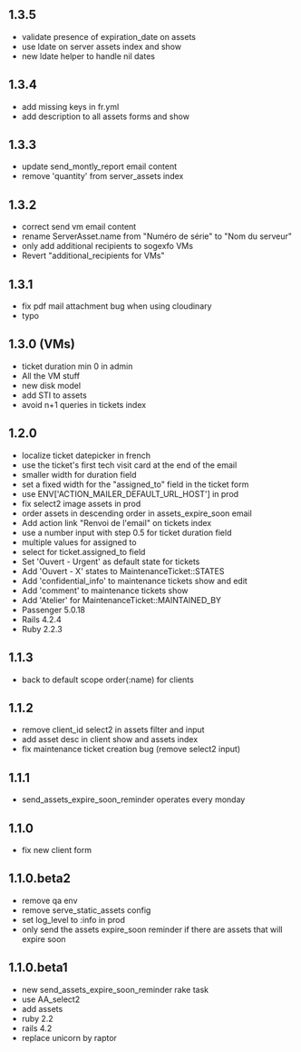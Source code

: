1.3.5
-----

- validate presence of expiration_date on assets
- use ldate on server assets index and show
- new ldate helper to handle nil dates

1.3.4
-----

- add missing keys in fr.yml
- add description to all assets forms and show

1.3.3
-----

- update send_montly_report email content
- remove 'quantity' from server_assets index

1.3.2
-----

- correct send vm email content
- rename ServerAsset.name from "Numéro de série" to "Nom du serveur"
- only add additional recipients to sogexfo VMs
- Revert "additional_recipients for VMs"

1.3.1
-----

- fix pdf mail attachment bug when using cloudinary
- typo

1.3.0 (VMs)
-----------

- ticket duration min 0 in admin
- All the VM stuff
- new disk model
- add STI to assets
- avoid n+1 queries in tickets index

1.2.0
-----

- localize ticket datepicker in french
- use the ticket's first tech visit card at the end of the email
- smaller width for duration field
- set a fixed width for the "assigned_to" field in the ticket form
- use ENV['ACTION_MAILER_DEFAULT_URL_HOST'] in prod
- fix select2 image assets in prod
- order assets in descending order in assets_expire_soon email
- Add action link "Renvoi de l'email" on tickets index
- use a number input with step 0.5 for ticket duration field
- multiple values for assigned to
- select for ticket.assigned_to field
- Set 'Ouvert - Urgent' as default state for tickets
- Add 'Ouvert - X' states to MaintenanceTicket::STATES
- Add 'confidential_info' to maintenance tickets show and edit
- Add 'comment' to maintenance tickets show
- Add 'Atelier' for MaintenanceTicket::MAINTAINED_BY
- Passenger 5.0.18
- Rails 4.2.4
- Ruby 2.2.3

1.1.3
-----

- back to default scope order(:name) for clients

1.1.2
-----

- remove client_id select2 in assets filter and input
- add asset desc in client show and assets index
- fix maintenance ticket creation bug (remove select2 input)

1.1.1
-----

- send_assets_expire_soon_reminder operates every monday

1.1.0
-----

- fix new client form

1.1.0.beta2
-----------

- remove qa env
- remove serve_static_assets config
- set log_level to :info in prod
- only send the assets expire_soon reminder if there are assets that will expire soon

1.1.0.beta1
-----------

- new send_assets_expire_soon_reminder rake task
- use AA_select2
- add assets
- ruby 2.2
- rails 4.2
- replace unicorn by raptor
